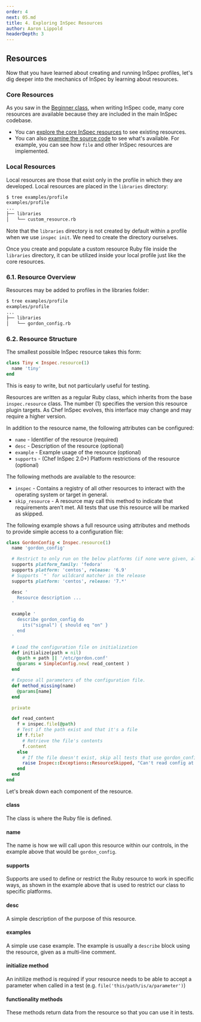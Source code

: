 ```yaml
---
order: 4
next: 05.md
title: 4. Exploring InSpec Resources
author: Aaron Lippold
headerDepth: 3
---
```


## Resources

Now that you have learned about creating and running InSpec profiles, let's dig deeper into the mechanics of InSpec by learning about resources.

### Core Resources

As you saw in the [Beginner class](../beginner/README.md), when writing InSpec code, many core resources are available because they are included in the main InSpec codebase.

* You can [explore the core InSpec resources](https://www.inspec.io/docs/reference/resources/) to see existing resources.
* You can also [examine the source code](https://github.com/inspec/inspec/tree/master/lib/inspec/resources) to see what's available. For example, you can see how `file` and other InSpec resources are implemented.

### Local Resources

Local resources are those that exist only in the profile in which they are developed. Local resources are placed in the `libraries` directory:

```bash
$ tree examples/profile
examples/profile
...
├── libraries
│   └── custom_resource.rb
```

Note that the `libraries` directory is not created by default within a profile when we use `inspec init`. We need to create the directory ourselves.

Once you create and populate a custom resource Ruby file inside the `libraries` directory, it can be utilized inside your local profile just like the core resources.

### 6.1. Resource Overview

Resources may be added to profiles in the libraries folder:

```bash
$ tree examples/profile
examples/profile
...
├── libraries
│   └── gordon_config.rb
```

### 6.2. Resource Structure

The smallest possible InSpec resource takes this form:

```ruby
class Tiny < Inspec.resource(1)
  name 'tiny'
end
```

This is easy to write, but not particularly useful for testing.

Resources are written as a regular Ruby class, which inherits from the base `inspec.resource` class. The number (1) specifies the version this resource plugin targets. As Chef InSpec evolves, this interface may change and may require a higher version.

In addition to the resource name, the following attributes can be configured:

* `name` - Identifier of the resource (required)  
* `desc` - Description of the resource (optional)  
* `example` - Example usage of the resource (optional)  
* `supports` - (Chef InSpec 2.0+) Platform restrictions of the resource (optional)  

The following methods are available to the resource:

* `inspec` - Contains a registry of all other resources to interact with the operating system or target in general.
* `skip_resource` - A resource may call this method to indicate that requirements aren’t met. All tests that use this resource will be marked as skipped.

The following example shows a full resource using attributes and methods to provide simple access to a configuration file:

```ruby
class GordonConfig < Inspec.resource(1)
  name 'gordon_config'

  # Restrict to only run on the below platforms (if none were given, all OS's supported)
  supports platform_family: 'fedora'
  supports platform: 'centos', release: '6.9'
  # Supports `*` for wildcard matcher in the release
  supports platform: 'centos', release: '7.*'

  desc '
    Resource description ...
  '

  example '
    describe gordon_config do
      its("signal") { should eq "on" }
    end
  '

  # Load the configuration file on initialization
  def initialize(path = nil)
    @path = path || '/etc/gordon.conf'
    @params = SimpleConfig.new( read_content )
  end

  # Expose all parameters of the configuration file.
  def method_missing(name)
    @params[name]
  end

  private

  def read_content
    f = inspec.file(@path)
    # Test if the path exist and that it's a file
    if f.file?
      # Retrieve the file's contents
      f.content
    else
      # If the file doesn't exist, skip all tests that use gordon_config
      raise Inspec::Exceptions::ResourceSkipped, "Can't read config at #{@path}"
    end
  end
end
```

Let's break down each component of the resource.

#### class

The class is where the Ruby file is defined.

#### name

The name is how we will call upon this resource within our controls, in the example above that would be `gordon_config`.

#### supports

Supports are used to define or restrict the Ruby resource to work in specific ways, as shown in the example above that is used to restrict our class to specific platforms.

#### desc

A simple description of the purpose of this resource.

#### examples

A simple use case example. The example is usually a `describe` block using the resource, given as a multi-line comment.

#### initialize method

An initilize method is required if your resource needs to be able to accept a parameter when called in a test (e.g. `file('this/path/is/a/parameter')`)

#### functionality methods

These methods return data from the resource so that you can use it in tests.
